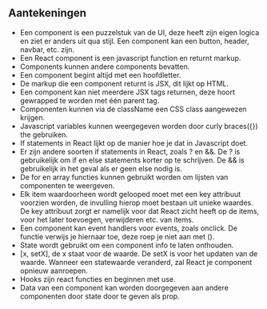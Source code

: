 ## Aantekeningen

- Een component is een puzzelstuk van de UI, deze heeft zijn eigen logica en ziet er anders uit qua stijl. Een component kan een button, header, navbar, etc. zijn.
- Een React component is een javascript function en returnt markup.
- Components kunnen andere components bevatten.
- Een component begint altijd met een hoofdletter.
- De markup die een component returnt is JSX, dit lijkt op HTML.
- Een component kan niet meerdere JSX tags returnen, deze hoort gewrapped te worden met één parent tag.
- Componenten kunnen via de className een CSS class aangewezen krijgen.
- Javascript variables kunnen weergegeven worden door curly braces({}) the gebruiken.
- If statements in React lijkt op de manier hoe je dat in Javascript doet.
- Er zijn andere soorten if statements in React, zoals ? en &&. De ? is gebruikelijk om if en else statements korter op te schrijven. De && is gebruikelijk in het geval als er geen else nodig is.
- De for en array functies kunnen gebruikt worden om lijsten van componenten te weergeven.
- Elk item waardoorheen wordt gelooped moet met een key attribuut voorzien worden, de invulling hierop moet bestaan uit unieke waardes. De key attribuut zorgt er namelijk voor dat React zicht heeft op de items, voor het later toevoegen, verwijderen etc. van items.
- Een component kan event handlers voor events, zoals onclick. De functie verwijs je hiernaar toe, deze roep je niet aan met ().
- State wordt gebruikt om een component info te laten onthouden.
- [x, setX], de x staat voor de waarde. De setX is voor het updaten van de waarde. Wanneer een statewaarde veranderd, zal React je component opnieuw aanroepen.
- Hooks zijn react functies en beginnen met use.
- Data van een component kan worden doorgegeven aan andere componenten door state door te geven als prop. 
